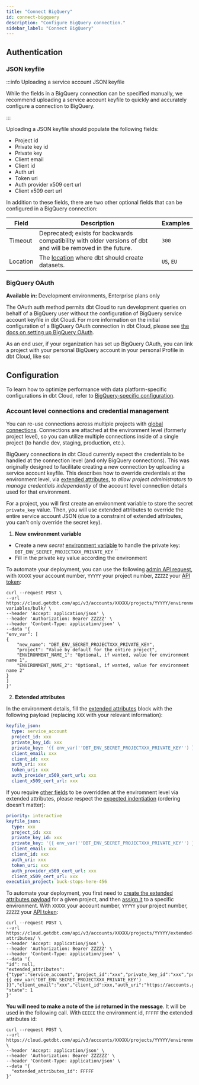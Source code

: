 ```yaml
---
title: "Connect BigQuery"
id: connect-bigquery
description: "Configure BigQuery connection."
sidebar_label: "Connect BigQuery"
---
```


## Authentication

### JSON keyfile

:::info Uploading a service account JSON keyfile

While the fields in a BigQuery connection can be specified manually, we recommend uploading a service account <Term id="json" /> keyfile to quickly and accurately configure a connection to BigQuery.

:::

Uploading a JSON keyfile should populate the following fields:
- Project id
- Private key id
- Private key
- Client email
- Client id
- Auth uri
- Token uri
- Auth provider x509 cert url
- Client x509 cert url

In addition to these fields, there are two other optional fields that can be configured in a BigQuery connection:

| Field | Description | Examples |
| ----- | ----------- | ------- |
| Timeout | Deprecated; exists for backwards compatibility with older versions of dbt and will be removed in the future. | `300` |
| Location | The [location](https://cloud.google.com/bigquery/docs/locations) where dbt should create datasets. | `US`, `EU` |



<Lightbox src="/img/docs/dbt-cloud/cloud-configuring-dbt-cloud/bigquery-connection.png" title="A valid BigQuery connection"/>

### BigQuery OAuth
**Available in:** Development environments, Enterprise plans only

The OAuth auth method permits dbt Cloud to run development queries on behalf of
a BigQuery user without the configuration of BigQuery service account keyfile in dbt Cloud. For
more information on the initial configuration of a BigQuery OAuth connection in dbt Cloud, please see
[the docs on setting up BigQuery OAuth](/docs/cloud/manage-access/set-up-bigquery-oauth).

As an end user, if your organization has set up BigQuery OAuth, you can link a project with your personal BigQuery account in your personal Profile in dbt Cloud, like so:
<Lightbox src="/img/docs/dbt-cloud/dbt-cloud-enterprise/gsuite/bq_oauth/bq_oauth_as_user.gif" title="Link Button in dbt Cloud Credentials Screen" />

## Configuration

To learn how to optimize performance with data platform-specific configurations in dbt Cloud, refer to [BigQuery-specific configuration](/reference/resource-configs/bigquery-configs).

### Account level connections and credential management

You can re-use connections across multiple projects with [global connections](/cloud/connect-data-platform/about-connections#migration-from-project-level-connections-to-account-level-connections). Connections are attached at the environment level (formerly project level), so you can utilize multiple connections inside of a single project (to handle dev, staging, production, etc.).

BigQuery connections in dbt Cloud currently expect the credentials to be handled at the connection level (and only BigQuery connections). This was originally designed to facilitate creating a new connection by uploading a service account keyfile. This describes how to override credentials at the environment level, via [extended attributes](/docs/dbt-cloud-environments#extended-attributes), _to allow project administrators to manage credentials independently_ of the account level connection details used for that environment.

For a project, you will first create an environment variable to store the secret `private_key` value. Then, you will use extended attributes to override the entire service account JSON (due to a constraint of extended attributes, you can't only override the secret key).

1. **New environment variable**

- Create a new _secret_ [environment variable](https://docs.getdbt.com/docs/build/environment-variables#handling-secrets) to handle the private key: `DBT_ENV_SECRET_PROJECTXXX_PRIVATE_KEY`
``
- Fill in the private key value according the environment

To automate your deployment, you can use the following [admin API request](https://docs.getdbt.com/dbt-cloud/api-v3#/operations/Create%20Projects%20Environment%20Variables%20Bulk), with `XXXXX` your account number, `YYYYY` your project number, `ZZZZZ` your [API token](/docs/dbt-cloud-apis/authentication):

```shell
curl --request POST \
--url https://cloud.getdbt.com/api/v3/accounts/XXXXX/projects/YYYYY/environment-variables/bulk/ \
--header 'Accept: application/json' \
--header 'Authorization: Bearer ZZZZZ' \
--header 'Content-Type: application/json' \
--data '{
"env_var": [
{
    "new_name": "DBT_ENV_SECRET_PROJECTXXX_PRIVATE_KEY",
    "project": "Value by default for the entire project",
    "ENVIRONMENT_NAME_1": "Optional, if wanted, value for environment name 1",
    "ENVIRONMENT_NAME_2": "Optional, if wanted, value for environment name 2"
}
]
}'
```


2. **Extended attributes**

In the environment details, fill the [extended attributes](/docs/dbt-cloud-environments#extended-attributes) block with the following payload (replacing `XXX` with your relevant information):

```YAML
keyfile_json:
  type: service_account
  project_id: xxx
  private_key_id: xxx
  private_key: '{{ env_var(''DBT_ENV_SECRET_PROJECTXXX_PRIVATE_KEY'') }}'
  client_email: xxx
  client_id: xxx
  auth_uri: xxx
  token_uri: xxx
  auth_provider_x509_cert_url: xxx
  client_x509_cert_url: xxx
```

If you require [other fields](/docs/core/connect-data-platform/bigquery-setup#service-account-json) to be overridden at the enviromnent level via extended attributes, please respect the [expected indentiation](/docs/dbt-cloud-environments#only-the-top-level-keys-are-accepted-in-extended-attributes) (ordering doesn't matter):

```YAML
priority: interactive
keyfile_json:
  type: xxx
  project_id: xxx
  private_key_id: xxx
  private_key: '{{ env_var(''DBT_ENV_SECRET_PROJECTXXX_PRIVATE_KEY'') }}'
  client_email: xxx
  client_id: xxx
  auth_uri: xxx
  token_uri: xxx
  auth_provider_x509_cert_url: xxx
  client_x509_cert_url: xxx
execution_project: buck-stops-here-456
```

To automate your deployment, you first need to [create the extended attributes payload](https://docs.getdbt.com/dbt-cloud/api-v3#/operations/Create%20Extended%20Attributes) for a given project, and then [assign it](https://docs.getdbt.com/dbt-cloud/api-v3#/operations/Update%20Environment) to a specific environment. With `XXXXX` your account number, `YYYYY` your project number, `ZZZZZ` your [API token](/docs/dbt-cloud-apis/authentication):

```SHELL
curl --request POST \
--url https://cloud.getdbt.com/api/v3/accounts/XXXXX/projects/YYYYY/extended-attributes/ \
--header 'Accept: application/json' \
--header 'Authorization: Bearer ZZZZZ' \
--header 'Content-Type: application/json' \
--data '{
"id": null,
"extended_attributes": {"type":"service_account","project_id":"xxx","private_key_id":"xxx","private_key":"{{ env_var('DBT_ENV_SECRET_PROJECTXXX_PRIVATE_KEY') }}","client_email":"xxx","client_id":xxx,"auth_uri":"https://accounts.google.com/o/oauth2/auth","token_uri":"https://oauth2.googleapis.com/token","auth_provider_x509_cert_url":"https://www.googleapis.com/oauth2/v1/certs","client_x509_cert_url":"xxx"},
"state": 1
}'
```
**You will need to make a note of the `id` returned in the message**. It will be used in the following call. With `EEEEE` the environment id, `FFFFF` the extended attributes id: 

```SHELL
curl --request POST \
--url https://cloud.getdbt.com/api/v3/accounts/XXXXX/projects/YYYYY/environments/EEEEE/ \
--header 'Accept: application/json' \
--header 'Authorization: Bearer ZZZZZZ' \
--header 'Content-Type: application/json' \
--data '{
  "extended_attributes_id": FFFFF
}'
```